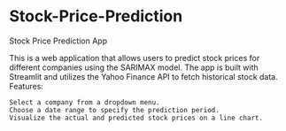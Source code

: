 # Stock-Price-Prediction
Stock Price Prediction App

This is a web application that allows users to predict stock prices for different companies using the SARIMAX model. The app is built with Streamlit and utilizes the Yahoo Finance API to fetch historical stock data.
Features:

    Select a company from a dropdown menu.
    Choose a date range to specify the prediction period.
    Visualize the actual and predicted stock prices on a line chart.
